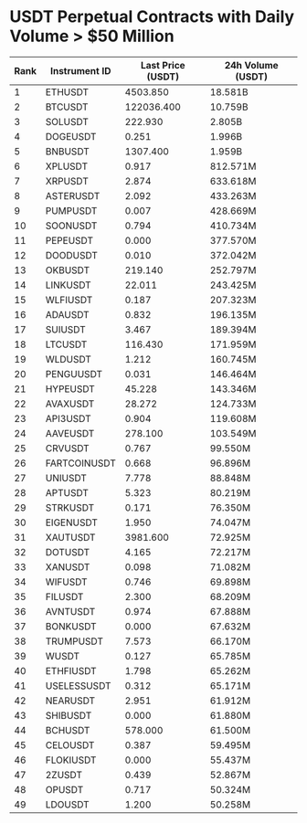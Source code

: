 # USDT Perpetual Contracts with Daily Volume > $50 Million

| Rank | Instrument ID | Last Price (USDT) | 24h Volume (USDT) |
|------|---------------|-------------------|-------------------|
| 1 | ETHUSDT | 4503.850 | 18.581B |
| 2 | BTCUSDT | 122036.400 | 10.759B |
| 3 | SOLUSDT | 222.930 | 2.805B |
| 4 | DOGEUSDT | 0.251 | 1.996B |
| 5 | BNBUSDT | 1307.400 | 1.959B |
| 6 | XPLUSDT | 0.917 | 812.571M |
| 7 | XRPUSDT | 2.874 | 633.618M |
| 8 | ASTERUSDT | 2.092 | 433.263M |
| 9 | PUMPUSDT | 0.007 | 428.669M |
| 10 | SOONUSDT | 0.794 | 410.734M |
| 11 | PEPEUSDT | 0.000 | 377.570M |
| 12 | DOODUSDT | 0.010 | 372.042M |
| 13 | OKBUSDT | 219.140 | 252.797M |
| 14 | LINKUSDT | 22.011 | 243.425M |
| 15 | WLFIUSDT | 0.187 | 207.323M |
| 16 | ADAUSDT | 0.832 | 196.135M |
| 17 | SUIUSDT | 3.467 | 189.394M |
| 18 | LTCUSDT | 116.430 | 171.959M |
| 19 | WLDUSDT | 1.212 | 160.745M |
| 20 | PENGUUSDT | 0.031 | 146.464M |
| 21 | HYPEUSDT | 45.228 | 143.346M |
| 22 | AVAXUSDT | 28.272 | 124.733M |
| 23 | API3USDT | 0.904 | 119.608M |
| 24 | AAVEUSDT | 278.100 | 103.549M |
| 25 | CRVUSDT | 0.767 | 99.550M |
| 26 | FARTCOINUSDT | 0.668 | 96.896M |
| 27 | UNIUSDT | 7.778 | 88.848M |
| 28 | APTUSDT | 5.323 | 80.219M |
| 29 | STRKUSDT | 0.171 | 76.350M |
| 30 | EIGENUSDT | 1.950 | 74.047M |
| 31 | XAUTUSDT | 3981.600 | 72.925M |
| 32 | DOTUSDT | 4.165 | 72.217M |
| 33 | XANUSDT | 0.098 | 71.082M |
| 34 | WIFUSDT | 0.746 | 69.898M |
| 35 | FILUSDT | 2.300 | 68.209M |
| 36 | AVNTUSDT | 0.974 | 67.888M |
| 37 | BONKUSDT | 0.000 | 67.632M |
| 38 | TRUMPUSDT | 7.573 | 66.170M |
| 39 | WUSDT | 0.127 | 65.785M |
| 40 | ETHFIUSDT | 1.798 | 65.262M |
| 41 | USELESSUSDT | 0.312 | 65.171M |
| 42 | NEARUSDT | 2.951 | 61.912M |
| 43 | SHIBUSDT | 0.000 | 61.880M |
| 44 | BCHUSDT | 578.000 | 61.500M |
| 45 | CELOUSDT | 0.387 | 59.495M |
| 46 | FLOKIUSDT | 0.000 | 55.437M |
| 47 | 2ZUSDT | 0.439 | 52.867M |
| 48 | OPUSDT | 0.717 | 50.324M |
| 49 | LDOUSDT | 1.200 | 50.258M |
